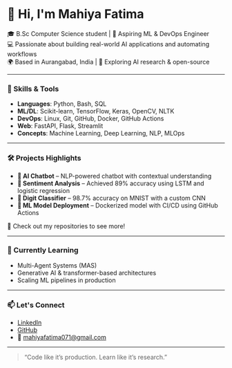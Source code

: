 # 👋 Hi, I'm Mahiya Fatima

🎓 B.Sc Computer Science student | 🧠 Aspiring ML & DevOps Engineer  
💻 Passionate about building real-world AI applications and automating workflows  
🌍 Based in Aurangabad, India | 🧪 Exploring AI research & open-source

---

### 🚀 Skills & Tools
- **Languages**: Python, Bash, SQL  
- **ML/DL**: Scikit-learn, TensorFlow, Keras, OpenCV, NLTK  
- **DevOps**: Linux, Git, GitHub, Docker, GitHub Actions  
- **Web**: FastAPI, Flask, Streamlit  
- **Concepts**: Machine Learning, Deep Learning, NLP, MLOps

---

### 🛠 Projects Highlights
- **🧠 AI Chatbot** – NLP-powered chatbot with contextual understanding  
- **📝 Sentiment Analysis** – Achieved 89% accuracy using LSTM and logistic regression  
- **🔢 Digit Classifier** – 98.7% accuracy on MNIST with a custom CNN  
- **🚀 ML Model Deployment** – Dockerized model with CI/CD using GitHub Actions

📂 Check out my repositories to see more!

---

### 🌱 Currently Learning
- Multi-Agent Systems (MAS)  
- Generative AI & transformer-based architectures  
- Scaling ML pipelines in production

---

### 📫 Let's Connect
- [LinkedIn](https://www.linkedin.com/in/mahiya-fatima-704926374)  
- [GitHub](https://github.com/mahiyafatima)  
- 📧 mahiyafatima071@gmail.com

---

> “Code like it’s production. Learn like it’s research.”


<!--
**mahiyafatima/mahiyafatima** is a ✨ _special_ ✨ repository because its `README.md` (this file) appears on your GitHub profile.

Here are some ideas to get you started:

- 🔭 I’m currently working on ...
- 🌱 I’m currently learning ...
- 👯 I’m looking to collaborate on ...
- 🤔 I’m looking for help with ...
- 💬 Ask me about ...
- 📫 How to reach me: ...
- 😄 Pronouns: ...
- ⚡ Fun fact: ...
-->
